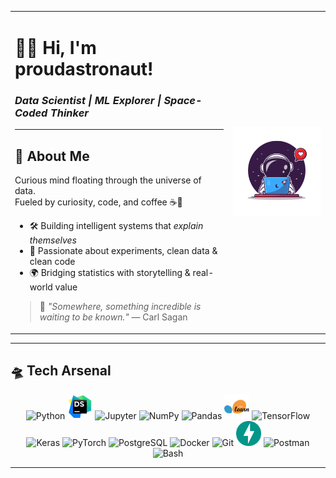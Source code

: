 <!-- README for GitHub profile: @proudastronaut | Cosmic Minimalist Theme -->

<div align="center">

<table>
  <tr>
    <td>

<h1>👨‍🚀 Hi, I'm proudastronaut!</h1>
<h3><i>Data Scientist | ML Explorer | Space-Coded Thinker</i></h3>

---

## 🌌 About Me

Curious mind floating through the universe of data.  
Fueled by curiosity, code, and coffee ☕🚀

- 🛠️ Building intelligent systems that *explain themselves*  
- 🧪 Passionate about experiments, clean data & clean code  
- 🌍 Bridging statistics with storytelling & real-world value  

> 🌠 <i>"Somewhere, something incredible is waiting to be known."</i> — Carl Sagan

</td>
<td>
  <img src="https://raw.githubusercontent.com/proudastronaut/proudastronaut/main/assets/astro.png" width="400" alt="Avatar Astronaut"/>
</td>
  </tr>
</table>

</div>

---

## 🛸 Tech Arsenal

<p align="center">
  <img src="https://cdn.jsdelivr.net/gh/devicons/devicon/icons/python/python-original.svg" width="40" height="40" alt="Python" />
  <img src="https://raw.githubusercontent.com/proudastronaut/proudastronaut/main/assets/DataSpell.svg" width="40" height="40" alt="DataSpell" />
  <img src="https://cdn.jsdelivr.net/gh/devicons/devicon/icons/jupyter/jupyter-original.svg" width="40" height="40" alt="Jupyter" />
  <img src="https://cdn.jsdelivr.net/gh/devicons/devicon/icons/numpy/numpy-original.svg" width="40" height="40" alt="NumPy" />
  <img src="https://cdn.jsdelivr.net/gh/devicons/devicon/icons/pandas/pandas-original.svg" width="40" height="40" alt="Pandas" />
  <img src="https://raw.githubusercontent.com/proudastronaut/proudastronaut/main/assets/scikit-learn.svg" width="40" height="40" alt="Scikit-learn logo"/>
  <img src="https://cdn.jsdelivr.net/gh/devicons/devicon/icons/tensorflow/tensorflow-original.svg" width="40" height="40" alt="TensorFlow" />
  <img src="https://cdn.jsdelivr.net/gh/devicons/devicon/icons/keras/keras-original.svg" width="40" height="40" alt="Keras" />
  <img src="https://cdn.jsdelivr.net/gh/devicons/devicon/icons/pytorch/pytorch-original.svg" width="40" height="40" alt="PyTorch" />
  <img src="https://cdn.jsdelivr.net/gh/devicons/devicon/icons/postgresql/postgresql-original.svg" width="40" height="40" alt="PostgreSQL" />
  <img src="https://cdn.jsdelivr.net/gh/devicons/devicon/icons/docker/docker-original.svg" width="40" height="40" alt="Docker" />
  <img src="https://cdn.jsdelivr.net/gh/devicons/devicon/icons/git/git-original.svg" width="40" height="40" alt="Git" />
  <img src="https://raw.githubusercontent.com/proudastronaut/proudastronaut/main/assets/FastAPI.svg" width="40" height="40" alt="FastAPI" />
  <img src="https://cdn.jsdelivr.net/gh/devicons/devicon/icons/postman/postman-original.svg" width="40" height="40" alt="Postman" />
  <img src="https://cdn.jsdelivr.net/gh/devicons/devicon/icons/bash/bash-original.svg" width="40" height="40" alt="Bash" />
</p>

---
